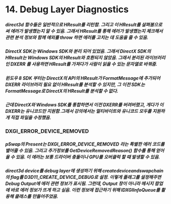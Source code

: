# 14. Debug Layer Diagnostics

##### direct3d 함수들은 일반적으로 HResult를 리턴함. 그리고 이 HResult를 살펴봄으로써 에러가 발생했는지 알 수 있음. 그래서 HResult를 통해 에러가 발생했는지 체크해서 관련 분석 정보와 함께 예외를 throw 하면 에러를 고치는 데 도움을 줄 수 있음.

##### DirectX SDK는 Windows SDK와 분리 되어 있었음. 그래서 DirectX SDK의 HResult는 Windows SDK의 HResult와 호환되지 않았음. 그래서 분리된 라이브러리인 DXERR 를 사용하면 HResult를 가져다가 사람이 읽을 수 있는 문자열로 바꿔줌.

##### 윈도우 8 SDK 부터는 DirectX의 API의 HResult가 FormatMessage에 추가되어 DXERR 라이브러리 필요 없이 HResult를 분석할 수 있지만, 그 이전 SDK는 FormatMessage로 DirectX의 HResult를 분석할 수 없다.

##### 근데 DirectX와 Windows SDK를 통합하면서 이전 DXERR를 버려버렸고, 게다가 이 DXERR는 유니코드만 지원함.그래서 강의에서는 멀티바이트와 유니코드 모두를 지원하게 직접 파일을 수정했음.

### DXGI_ERROR_DEVICE_REMOVED
##### pSwap의 Present는 DXGI_ERROR_DEVICE_REMOVED 라는 특별한 에러 코드를 뱉어줄 수 있음. 그리고 추가정보를 GetDeviceRemovedReason() 함수를 통해 얻어올 수 있음. 이 에러는 보통 드라이버 충돌이나 GPU를 오버클럭 할 때 발생할 수 있음.

##### direct3d device를 debug layer에 생성하기 위해 createdeviceandswapchain의 flag를 D3D11_CREATE_DEVICE_DEBUG로 설정. 이렇게 플래그를 설정해주면 Debug Output에 에러 관련 정보가 표시됨. 그런데, Output 창이 아니라 메시지 팝업에 바로 에러 정보가 뜨게 하고 싶음. 이런 정보에 접근하기 위해 IDXGIInfoQueue를 활용해 클래스를 만들어주었음.
